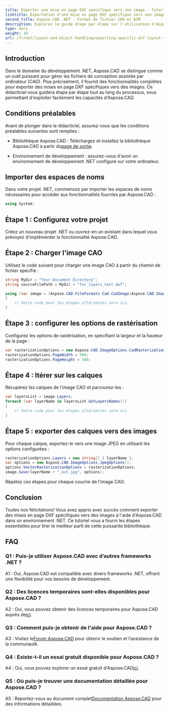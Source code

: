```yaml
---
title: Exporter une mise en page DXF spécifique vers une image - Tutoriel Aspose.CAD
linktitle: Exportation d'une mise en page DXF spécifique vers une image
second_title: Aspose.CAD .NET - Format de fichier CAO et BIM
description: Explorez le guide étape par étape sur l'utilisation d'Aspose.CAD pour .NET pour exporter des mises en page DXF spécifiques vers des images. Maximisez l'efficacité de votre développement .NET avec ce puissant didacticiel.
type: docs
weight: 10
url: /fr/net/layout-and-object-handling/exporting-specific-dxf-layout-to-image/
---
```

## Introduction

Dans le domaine du développement .NET, Aspose.CAD se distingue comme un outil puissant pour gérer les fichiers de conception assistée par ordinateur (CAO). Plus précisément, il fournit des fonctionnalités complètes pour exporter des mises en page DXF spécifiques vers des images. Ce didacticiel vous guidera étape par étape tout au long du processus, vous permettant d'exploiter facilement les capacités d'Aspose.CAD.

## Conditions préalables

Avant de plonger dans le didacticiel, assurez-vous que les conditions préalables suivantes sont remplies :

-  Bibliothèque Aspose.CAD : Téléchargez et installez la bibliothèque Aspose.CAD à partir du[page de sortie](https://releases.aspose.com/cad/net/).

- Environnement de développement : assurez-vous d'avoir un environnement de développement .NET configuré sur votre ordinateur.

## Importer des espaces de noms

Dans votre projet .NET, commencez par importer les espaces de noms nécessaires pour accéder aux fonctionnalités fournies par Aspose.CAD :

```csharp
using System;
```

## Étape 1 : Configurez votre projet

Créez un nouveau projet .NET ou ouvrez-en un existant dans lequel vous prévoyez d'implémenter la fonctionnalité Aspose.CAD.

## Étape 2 : Charger l'image CAO

Utilisez le code suivant pour charger une image CAO à partir du chemin de fichier spécifié :

```csharp
string MyDir = "Your Document Directory";
string sourceFilePath = MyDir + "for_layers_test.dwf";

using (var image = (Aspose.CAD.FileFormats.Cad.CadImage)Aspose.CAD.Image.Load(sourceFilePath))
{
    // Votre code pour les étapes ultérieures sera ici.
}
```

## Étape 3 : configurer les options de rastérisation

Configurez les options de rastérisation, en spécifiant la largeur et la hauteur de la page :

```csharp
var rasterizationOptions = new Aspose.CAD.ImageOptions.CadRasterizationOptions();
rasterizationOptions.PageWidth = 500;
rasterizationOptions.PageHeight = 500;
```

## Étape 4 : Itérer sur les calques

Récupérez les calques de l'image CAO et parcourez-les :

```csharp
var layersList = image.Layers;
foreach (var layerName in layersList.GetLayersNames())
{
    // Votre code pour les étapes ultérieures sera ici.
}
```

## Étape 5 : exporter des calques vers des images

Pour chaque calque, exportez-le vers une image JPEG en utilisant les options configurées :

```csharp
rasterizationOptions.Layers = new string[] { layerName };
var options = new Aspose.CAD.ImageOptions.JpegOptions();
options.VectorRasterizationOptions = rasterizationOptions;
image.Save(layerName + "_out.jpg", options);
```

Répétez ces étapes pour chaque couche de l'image CAO.

## Conclusion

Toutes nos félicitations! Vous avez appris avec succès comment exporter des mises en page DXF spécifiques vers des images à l'aide d'Aspose.CAD dans un environnement .NET. Ce tutoriel vous a fourni les étapes essentielles pour tirer le meilleur parti de cette puissante bibliothèque.

## FAQ

### Q1 : Puis-je utiliser Aspose.CAD avec d’autres frameworks .NET ?

A1 : Oui, Aspose.CAD est compatible avec divers frameworks .NET, offrant une flexibilité pour vos besoins de développement.

### Q2 : Des licences temporaires sont-elles disponibles pour Aspose.CAD ?

 A2 : Oui, vous pouvez obtenir des licences temporaires pour Aspose.CAD auprès de[ici](https://purchase.aspose.com/temporary-license/).

### Q3 : Comment puis-je obtenir de l'aide pour Aspose.CAD ?

 A3 : Visitez le[Forum Aspose.CAD](https://forum.aspose.com/c/cad/19) pour obtenir le soutien et l’assistance de la communauté.

### Q4 : Existe-t-il un essai gratuit disponible pour Aspose.CAD ?

 A4 : Oui, vous pouvez explorer un essai gratuit d'Aspose.CAD[ici](https://releases.aspose.com/).

### Q5 : Où puis-je trouver une documentation détaillée pour Aspose.CAD ?

 A5 : Reportez-vous au document complet[Documentation Aspose.CAD](https://reference.aspose.com/cad/net/) pour des informations détaillées.